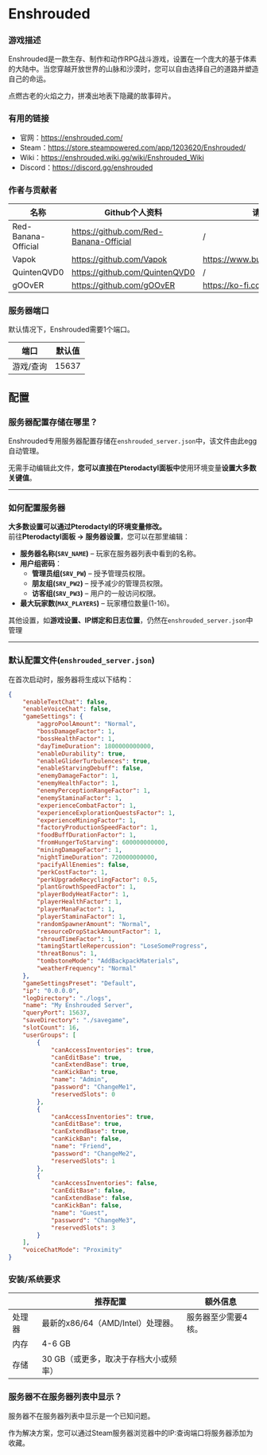 # Enshrouded

### 游戏描述

Enshrouded是一款生存、制作和动作RPG战斗游戏，设置在一个庞大的基于体素的大陆中。当您穿越开放世界的山脉和沙漠时，您可以自由选择自己的道路并塑造自己的命运。

点燃古老的火焰之力，拼凑出地表下隐藏的故事碎片。

### 有用的链接

- 官网：https://enshrouded.com/
- Steam：https://store.steampowered.com/app/1203620/Enshrouded/
- Wiki：https://enshrouded.wiki.gg/wiki/Enshrouded_Wiki
- Discord：https://discord.gg/enshrouded

### 作者与贡献者
| 名称        | Github个人资料  | 请我喝杯咖啡 |
| ------------- |-------------|-------------|
|   Red-Banana-Official  | https://github.com/Red-Banana-Official | / |
|   Vapok   | https://github.com/Vapok | https://www.buymeacoffee.com/vapok |
|   QuintenQVD0   | https://github.com/QuintenQVD0 | / |
|   gOOvER   | https://github.com/gOOvER | https://ko-fi.com/B0B351D0Q  |

### 服务器端口

默认情况下，Enshrouded需要1个端口。

| 端口    | 默认值       |
|---------|---------------|
|游戏/查询   |     15637     |

## 配置

### **服务器配置存储在哪里？**
Enshrouded专用服务器配置存储在`enshrouded_server.json`中，该文件由此egg自动管理。

无需手动编辑此文件，**您可以直接在Pterodactyl面板中**使用环境变量**设置大多数关键值**。

---

### **如何配置服务器**
**大多数设置可以通过Pterodactyl的环境变量修改。**  
前往**Pterodactyl面板 → 服务器设置**，您可以在那里编辑：
- **服务器名称(`SRV_NAME`)** – 玩家在服务器列表中看到的名称。
- **用户组密码**：
  - **管理员组(`SRV_PW`)** – 授予管理员权限。
  - **朋友组(`SRV_PW2`)** – 授予减少的管理员权限。
  - **访客组(`SRV_PW3`)** – 用户的一般访问权限。
- **最大玩家数(`MAX_PLAYERS`)** – 玩家槽位数量(1-16)。

其他设置，如**游戏设置、IP绑定和日志位置**，仍然在`enshrouded_server.json`中管理

---

### **默认配置文件(`enshrouded_server.json`)**
在首次启动时，服务器将生成以下结构：

```json
{
    "enableTextChat": false,
    "enableVoiceChat": false,
    "gameSettings": {
        "aggroPoolAmount": "Normal",
        "bossDamageFactor": 1,
        "bossHealthFactor": 1,
        "dayTimeDuration": 1800000000000,
        "enableDurability": true,
        "enableGliderTurbulences": true,
        "enableStarvingDebuff": false,
        "enemyDamageFactor": 1,
        "enemyHealthFactor": 1,
        "enemyPerceptionRangeFactor": 1,
        "enemyStaminaFactor": 1,
        "experienceCombatFactor": 1,
        "experienceExplorationQuestsFactor": 1,
        "experienceMiningFactor": 1,
        "factoryProductionSpeedFactor": 1,
        "foodBuffDurationFactor": 1,
        "fromHungerToStarving": 600000000000,
        "miningDamageFactor": 1,
        "nightTimeDuration": 720000000000,
        "pacifyAllEnemies": false,
        "perkCostFactor": 1,
        "perkUpgradeRecyclingFactor": 0.5,
        "plantGrowthSpeedFactor": 1,
        "playerBodyHeatFactor": 1,
        "playerHealthFactor": 1,
        "playerManaFactor": 1,
        "playerStaminaFactor": 1,
        "randomSpawnerAmount": "Normal",
        "resourceDropStackAmountFactor": 1,
        "shroudTimeFactor": 1,
        "tamingStartleRepercussion": "LoseSomeProgress",
        "threatBonus": 1,
        "tombstoneMode": "AddBackpackMaterials",
        "weatherFrequency": "Normal"
    },
    "gameSettingsPreset": "Default",
    "ip": "0.0.0.0",
    "logDirectory": "./logs",
    "name": "My Enshrouded Server",
    "queryPort": 15637,
    "saveDirectory": "./savegame",
    "slotCount": 16,
    "userGroups": [
        {
            "canAccessInventories": true,
            "canEditBase": true,
            "canExtendBase": true,
            "canKickBan": true,
            "name": "Admin",
            "password": "ChangeMe1",
            "reservedSlots": 0
        },
        {
            "canAccessInventories": true,
            "canEditBase": true,
            "canExtendBase": true,
            "canKickBan": false,
            "name": "Friend",
            "password": "ChangeMe2",
            "reservedSlots": 1
        },
        {
            "canAccessInventories": false,
            "canEditBase": false,
            "canExtendBase": false,
            "canKickBan": false,
            "name": "Guest",
            "password": "ChangeMe3",
            "reservedSlots": 3
        }
    ],
    "voiceChatMode": "Proximity"
}
```

### 安装/系统要求

|           | 推荐配置  | 额外信息  |
|-----------|--------------|-------------|
| 处理器 | 最新的x86/64（AMD/Intel）处理器。 | 服务器至少需要4核。 |
| 内存       |  4-6 GB     |
| 存储   |  30 GB（或更多，取决于存档大小或频率） |

### 服务器不在服务器列表中显示？

服务器不在服务器列表中显示是一个已知问题。

作为解决方案，您可以通过Steam服务器浏览器中的IP:查询端口将服务器添加为收藏。 
